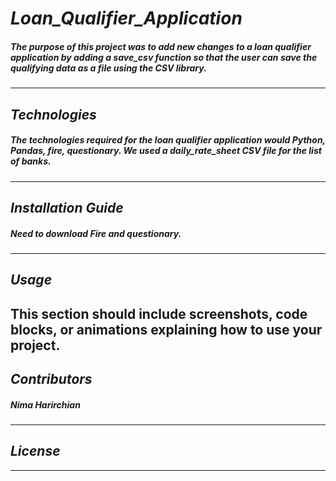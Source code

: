 # *Loan_Qualifier_Application*

##### The purpose of this project was to add new changes to a loan qualifier application by adding a save_csv function so that the user can save the qualifying data as a file using the CSV library.
---

## *Technologies*
##### The technologies required for the loan qualifier application would Python, Pandas, fire, questionary. We used a daily_rate_sheet CSV file for the list of banks. 
---
## *Installation Guide*
##### Need to download Fire and questionary.
---

## *Usage*
This section should include screenshots, code blocks, or animations explaining how to use your project.
---

## *Contributors*
##### Nima Harirchian
---

## *License*
---
